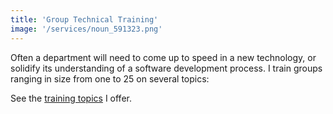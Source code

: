 ```yaml
---
title: 'Group Technical Training'
image: '/services/noun_591323.png'
---
```


Often a department will need to come up to speed in a new technology, or solidify its understanding of a software development process. I train groups ranging in size from one to 25 on several topics:

See the [training topics](topics.md) I offer.
